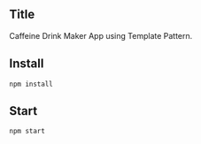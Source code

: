 ## Title

Caffeine Drink Maker App using Template Pattern.

## Install

```
npm install
```

## Start

```
npm start
```
